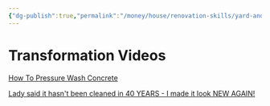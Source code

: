 ```yaml
---
{"dg-publish":true,"permalink":"/money/house/renovation-skills/yard-and-outside/pressure-wash-the-sidewalk/","tags":["oakmore"],"created":"Jul 05, 2023, 9:44 PM"}
---
```





# Transformation Videos

[How To Pressure Wash Concrete](https://youtu.be/j5q3a9Qofzg)

[Lady said it hasn't been cleaned in 40 YEARS - I made it look NEW AGAIN!](https://youtu.be/DrXHPDF5FxQ)